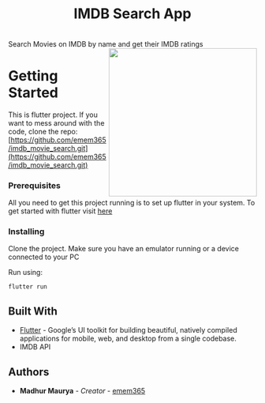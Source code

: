# <center>IMDB Search App</center>
<br>
Search Movies on IMDB by name and get their IMDB ratings
<span> <img align="right" src="https://emem365.github.io/host_repo/1623868376075.jpg" width=300></span> <br>

# Getting Started

This is flutter project. If you want to mess around with the code, clone the repo:  [https://github.com/emem365/imdb_movie_search.git](https://github.com/emem365/imdb_movie_search.git)

### Prerequisites

All you need to get this project running is to set up flutter in your system. To get started with flutter visit  [here](https://flutter.dev/docs/get-started/install)

### Installing

Clone the project. Make sure you have an emulator running or a device connected to your PC

Run using:

```
flutter run

```

## Built With

-   [Flutter](https://flutter.dev/)  - Google’s UI toolkit for building beautiful, natively compiled applications for mobile, web, and desktop from a single codebase.
-   IMDB API

## Authors

-   **Madhur Maurya**  -  _Creator_  -  [emem365](https://github.com/emem365)

